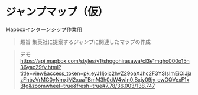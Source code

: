 # ジャンプマップ（仮）
Mapboxインターンシップ作業用
> 趣旨
集英社に提案するジャンプに関連したマップの作成

> デモ
https://api.mapbox.com/styles/v1/shogohirasawa/cl3e1mqho000o15n36yac29fy.html?title=view&access_token=pk.eyJ1Ijoic2hvZ29oaXJhc2F3YSIsImEiOiJjazFhbzVrMG0yNmxjM2xuaTBmM3h0dW4wIn0.Bxjy09jy_cwOQVexF1xBfg&zoomwheel=true&fresh=true#7.78/36.003/138.747

